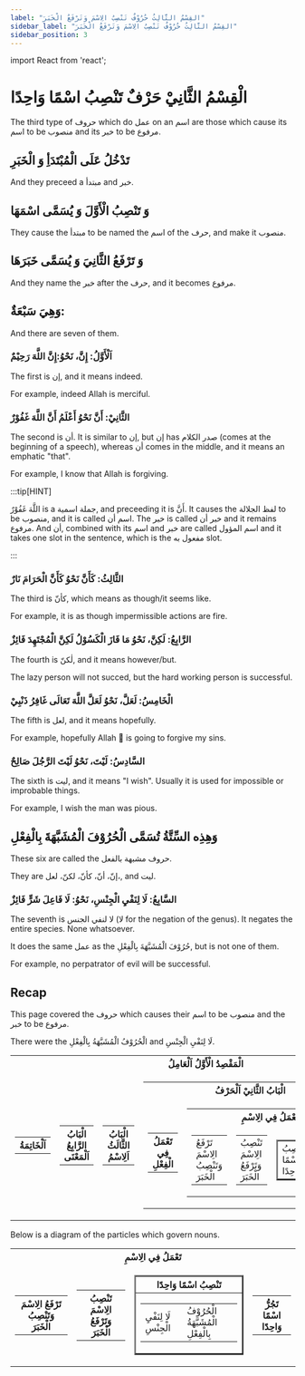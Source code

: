 ```yaml
---
label: "القِسْمُ الثَّالِثُ حُرُوْفٌ تَنْصِبُ الِاسْمَ وَتَرْفَعُ الْخَبَرَ"
sidebar_label: "القِسْمُ الثَّالِثُ حُرُوْفٌ تَنْصِبُ الِاسْمَ وَتَرْفَعُ الْخَبَرَ"
sidebar_position: 3
---
```


import React from 'react';

# الْقِسْمُ الثَّانِيْ حَرْفٌ تَنْصِبُ اسْمًا وَاحِدًا

The third type of حروف which do عمل on an اسم are those which cause its اسم to be منصوب and its خبر to be مرفوع.

## تَدْخُلُ عَلَى الْمُبْتَدَأِ وَ الْخَبَرِ

And they preceed a مبتدأ and خبر.

## 	وَ تَنْصِبُ الْأَوَّلَ وَ يُسَمَّى اسْمَهَا 

They cause the مبتدأ to be named the اسم of the حرف, and make it منصوب.

## 	وَ تَرْفَعُ الثَّانِيَ وَ يُسَمَّى خَبَرَهَا

And they name the خبر after the حرف, and it becomes مرفوع.

## وَهِيَ سَبْعَةٌ:

And there are seven of them.

### اَلْأَوَّلُ: إِنَّ، نَحْوُ:إِنَّ اللَّهَ رَحِيْمٌ 

The first is إن, and it means indeed.

For example, indeed Allah is merciful.

### الثَّانِيْ: أَنَّ نَحْوُ أَعْلَمُ أَنَّ اللَّهَ غَفُوْرٌ

The second is أن. It is similar to إن, but إن has صدر الكلام (comes at the beginning of a speech), whereas أن comes in the middle, and it means an emphatic "that".

For example, I know that Allah is forgiving.

:::tip[HINT]

اللَّهَ غَفُوْرٌ is a جملة اسمية, and preceeding it is أَنَّ. It causes the لفظ الجلالة to be منصوب, and it is called اسم أن. The خبر is called خبر أن and it remains مرفوع. And أن, combined with its اسم and خبر are called اسم المؤول and it takes one slot in the sentence, which is the مفعول به slot.

:::

### الثَّالِثُ: كَأَنَّ نَحْوُ كَأَنَّ الْحَرَامَ نَارٌ

The third is كأنّ, which means as though/it seems like.

For example, it is as though impermissible actions are fire.


### الرَّابِعُ: لَكِنَّ، نَحْوُ مَا فَازَ الْكَسُوْلُ لَكِنَّ الْمُجْتَهِدَ فَائِزٌ 

The fourth is لٰكنّ, and it means however/but.

The lazy person will not succed, but the hard working person is successful.

### الْخَامِسُ: لَعَلَّ، نَحْوُ لَعَلَّ اللَّهَ تَعَالَى غَافِرُ ذَنْبِيْ

The fifth is لعل, and it means hopefully.

For example, hopefully Allah ﷾  is going to forgive my sins.

### السَّادِسُ: لَيْتَ، نَحْوُ لَيْتَ  الرَّجُلَ صَالِحٌ

The sixth is ليت, and it means "I wish". Usually it is used for impossible or improbable things.

For example, I wish the man was pious.

## وَهِذِه السِّتَّةُ تُسَمَّی الْحُرُوْفَ الْمُشَبَّهَةَ بِالْفِعْلِ

These six are called the حروف مشبهة بالفعل.

They are إنّ، أنّ، كأنّ، لكنّ، لعل،, and ليت.

### السَّابِعُ: لَا لِنَفْيِ الْجِنْسِ، نَحْوُ: لَا فَاعِلَ شَرٍّ فَائِزٌ

The seventh is لا لنفي الجنس (لا for the negation of the genus). It negates the entire species. None whatsoever.

It does the same عمل as the حُرُوْفَ الْمُشَبَّهَةَ بِالْفِعْلِ, but is not one of them.

For example, no perpatrator of evil will be successful.

## Recap

This page covered the حروف which causes their اسم to be منصوب and the خبر to be مرفوع.

There were the الْحُرُوْفُ الْمُشَبَّهَةُ بِالْفِعْلِ and لَا لِنَفْيِ الْجِنْسِ.

<table>
  <tr>
    <th colspan="5">الْمَقْصِدُ الْأَوَّلُ اَلْعَامِلُ</th>
  </tr>
  <tr>
    <td>
      <table>
        <tr>
          <th colspan="1">اَلْخَاتِمَةُ</th>
        </tr>
      </table>
    </td>
    <td>
      <table>
        <tr>
          <th colspan="1">الْبَابُ الرَّابِعُ اَلْمَعْنَى</th>
        </tr>
      </table>
    </td>
    <td>
      <table>
        <tr>
          <th colspan="1">الْبَابُ الثَّالَثُ اَلِاسْمُ</th>
        </tr>
      </table>
    </td>
    <td>
      <table>
        <tr>
          <th colspan="5">الْبَابُ الثَّانِيْ اَلْحَرْفُ</th>
        </tr>
        <tr>
          <td>
            <table>
              <tr>
                <th>تَعْمَلُ فِي الْفِعْلِ</th>
              </tr>
            </table>
          </td>
          <td>
            <table>
              <tr>
                <th colspan="4">تَعْمَلُ فِي الِاسْمِ</th>
              </tr>
              <tr>
                <td>
                  <table>
                    <tr>
                      <td>تَرْفَعُ الِاسْمَ وَتَنْصِبُ الْخَبَرَ</td>
                    </tr>
                  </table>
                </td>
                <td>
                  <table>
                    <tr>
                      <td>تَنْصِبُ الِاسْمَ وَتَرْفَعُ الْخَبَرَ</td>
                    </tr>
                  </table>
                </td>
                <td>
                  <table border="2">
                    <tr>
                      <td class="highlight">تَنْصِبُ اسْمًا وَاحِدًا</td>
                    </tr>
                  </table>
                </td>
                <td>
                  <table>
                    <tr>
                      <td>تَجُرُّ اسْمًا وَاحِدًا</td>
                    </tr>
                  </table>
                </td>
              </tr>
            </table>
          </td>
        </tr>
      </table>
    </td>
    <td>
      <table>
        <tr>
          <th colspan="1">الْبَابُ الْأَوَّلُ اَلْفِعْلُ</th>
        </tr>
      </table>
    </td>
  </tr>
</table>


Below is a diagram of the particles which govern nouns.

<table>
  <tr>
    <th colspan="4">تَعْمَلُ فِي الِاسْمِ</th>
  </tr>
  <tr>
    <td>
      <table>
        <tr>
          <th>تَرْفَعُ الِاسْمَ وَتَنْصِبُ الْخَبَرَ</th>
        </tr>
      </table>
    </td>
    <td>
      <table>
        <tr>
          <th>تَنْصِبُ الِاسْمَ وَتَرْفَعُ الْخَبَرَ</th>
        </tr>
      </table>
    </td>
    <td>
      <table border="2">
        <tr>
          <th class="highlight">تَنْصِبُ اسْمًا وَاحِدًا</th>
        </tr>
        <tr>
          <td class="highlight">
            <table>
              <tr>
                <td>لَا لِنَفْيِ الْجِنْسِ</td>
                <td>الْحُرُوْفُ الْمُشَبَّهَةُ بِالْفِعْلِ</td>
              </tr>
            </table>
          </td>
        </tr>
      </table>
    </td>
    <td>
      <table>
        <tr>
          <th>تَجُرُّ اسْمًا وَاحِدًا</th>
        </tr>
      </table>
    </td>
  </tr>
</table>
